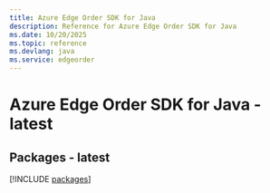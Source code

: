 ```yaml
---
title: Azure Edge Order SDK for Java
description: Reference for Azure Edge Order SDK for Java
ms.date: 10/20/2025
ms.topic: reference
ms.devlang: java
ms.service: edgeorder
---
```

# Azure Edge Order SDK for Java - latest
## Packages - latest
[!INCLUDE [packages](edge-order-index.md)]